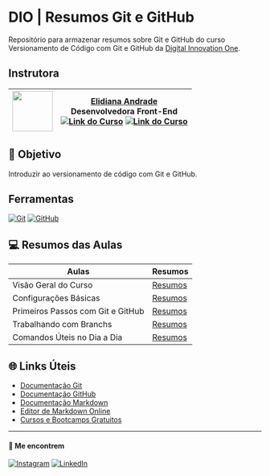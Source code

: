 
# DIO | Resumos Git e GitHub

Repositório para armazenar resumos sobre Git e GitHub do curso Versionamento de Código com Git e GitHub da [Digital Innovation One](https://www.dio.me/).

## Instrutora

| <img src="https://avatars.githubusercontent.com/u/97471199?v=4" width="80px"> | [Elidiana Andrade](https://github.com/elidianaandrade/) <br>Desenvolvedora Front-End<br>[![Link do Curso](https://img.shields.io/badge/▶-000?style=for-the-badge&logo=movie&logoColor=E94D5F)](https://web.dio.me/course/versionamento-de-codigo-com-git-e-github/learning/f3cbaa66-efbd-4c25-842e-2069c188c066) [![Link do Curso](https://img.shields.io/badge/Acesse%20o%20Curso%20na%20Plataforma-E94D5F?style=for-the-badge)](https://web.dio.me/course/versionamento-de-codigo-com-git-e-github/learning/f3cbaa66-efbd-4c25-842e-2069c188c066)|
|---------|---------|

## 🎯 Objetivo
Introduzir ao versionamento de código com Git e GitHub.

## Ferramentas
[![Git](https://img.shields.io/badge/git-%23F05033.svg?style=for-the-badge&logo=git&logoColor=white)](https://git-scm.com/doc)
[![GitHub](https://img.shields.io/badge/github-%23121011.svg?style=for-the-badge&logo=github&logoColor=white)](https://docs.github.com/)

## 💻 Resumos das Aulas
| Aulas | Resumos |
|-------|---------|
| Visão Geral do Curso | [Resumos](resumos/resumo1.md)|
| Configurações Básicas | [Resumos](resumos/resumo2.md)|
|Primeiros Passos com Git e GitHub| [Resumos](resumos/3-primeiros-passos-com-git/resumo3.md)
|Trabalhando com Branchs|[Resumos](resumos/resumo4.md)
|Comandos Úteis no Dia a Dia | [Resumos](resumo5.md)|
## 🌐 Links Úteis 
- [Documentação Git](https://git-scm.com/doc)
- [Documentação GitHub](https://docs.github.com/pt)
- [Documentação Markdown](https://docs.github.com/pt/get-started/writing-on-github)
- [Editor de Markdown Online](https://readme.so/pt/editor)
- [Cursos e Bootcamps Gratuitos](https://www.dio.me/)
___
#### 👀 Me encontrem

[![Instagram](https://img.shields.io/badge/Instagram-%23E4405F.svg?style=for-the-badge&logo=Instagram&logoColor=white)](https://www.instagram.com/elninosantz/) 
[![LinkedIn](https://img.shields.io/badge/linkedin-%230077B5.svg?style=for-the-badge&logo=linkedin&logoColor=white)](https://www.linkedin.com/in/augustocesar-sf/)

